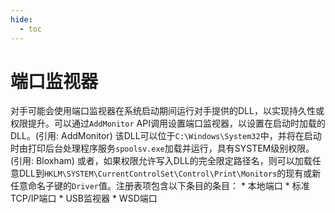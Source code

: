 ```yaml
---
hide:
  - toc
---
```


# 端口监视器

对手可能会使用端口监视器在系统启动期间运行对手提供的DLL，以实现持久性或权限提升。可以通过<code>AddMonitor</code> API调用设置端口监视器，以设置在启动时加载的DLL。(引用: AddMonitor) 该DLL可以位于<code>C:\Windows\System32</code>中，并将在启动时由打印后台处理程序服务`spoolsv.exe`加载并运行，具有SYSTEM级别权限。(引用: Bloxham)  或者，如果权限允许写入DLL的完全限定路径名，则可以加载任意DLL到<code>HKLM\SYSTEM\CurrentControlSet\Control\Print\Monitors</code>的现有或新任意命名子键的`Driver`值。注册表项包含以下条目的条目：  * 本地端口 * 标准TCP/IP端口 * USB监视器 * WSD端口 
